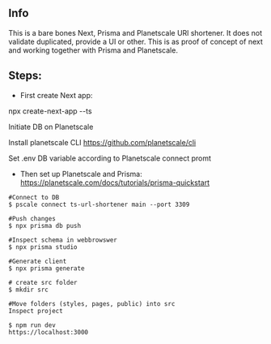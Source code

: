 ## Info

This is a bare bones Next, Prisma and Planetscale URl shortener. It does not validate duplicated, provide a UI or other. This is as proof of concept of next and working together with Prisma and Planetscale.

## Steps:

- First create Next app: 

npx create-next-app --ts

Initiate DB on Planetscale

Install planetscale CLI https://github.com/planetscale/cli

Set .env DB variable according to Planetscale connect promt

- Then set up Planetscale and Prisma: https://planetscale.com/docs/tutorials/prisma-quickstart  

```
#Connect to DB 
$ pscale connect ts-url-shortener main --port 3309

#Push changes
$ npx prisma db push

#Inspect schema in webbrowswer
$ npx prisma studio

#Generate client
$ npx prisma generate

# create src folder
$ mkdir src

#Move folders (styles, pages, public) into src
Inspect project

$ npm run dev 
https://localhost:3000
```

